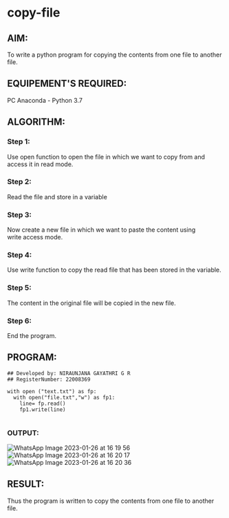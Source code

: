 # copy-file
## AIM:
To write a python program for copying the contents from one file to another file.
## EQUIPEMENT'S REQUIRED: 
PC
Anaconda - Python 3.7
## ALGORITHM: 
### Step 1:
Use open function to open the file in which we want to copy from and access it in read mode.
### Step 2: 
 Read the file and store in a variable
### Step 3: 
Now create a new file in which we want to paste the content using write access mode.
### Step 4:  
Use write function to copy the read file that has been stored in the variable.
### Step 5: 
The content in the original file will be copied in the new file.
### Step 6: 
End the program.
## PROGRAM:
```
## Developed by: NIRAUNJANA GAYATHRI G R
## RegisterNumber: 22008369

with open ("text.txt") as fp:
  with open("file.txt","w") as fp1:
    line= fp.read()
    fp1.write(line)
    
 ```
   

### OUTPUT:

![WhatsApp Image 2023-01-26 at 16 19 56](https://user-images.githubusercontent.com/119395610/214818319-32962c3d-a088-4a20-9591-1ad740755813.jpg)
![WhatsApp Image 2023-01-26 at 16 20 17](https://user-images.githubusercontent.com/119395610/214818381-f26f9425-463d-423c-94f2-f2d39ee9fa8e.jpg)
![WhatsApp Image 2023-01-26 at 16 20 36](https://user-images.githubusercontent.com/119395610/214818435-9e2231b5-2183-4b3a-92cb-355fe1b2dce2.jpg)



## RESULT:
Thus the program is written to copy the contents from one file to another file.

